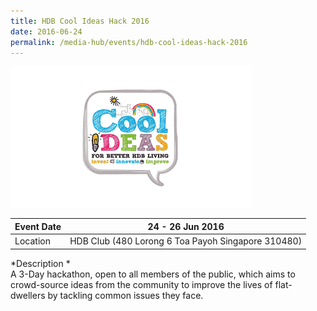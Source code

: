 ```yaml
---
title: HDB Cool Ideas Hack 2016
date: 2016-06-24
permalink: /media-hub/events/hdb-cool-ideas-hack-2016
---
```

![HDB cool ideas hack 2016](/images/media-hub/events/till-2020/hdb-cool-ideas-hack-2016.png)


| Event Date| 24 - 26 Jun 2016 |
| -------- | -------- | 
|Location  | HDB Club (480 Lorong 6 Toa Payoh Singapore 310480)   | 


*Description *<br>
A 3-Day hackathon, open to all members of the public, which aims to crowd-source ideas from the community to improve the lives of flat-dwellers by tackling common issues they face.